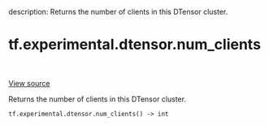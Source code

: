 description: Returns the number of clients in this DTensor cluster.

<div itemscope itemtype="http://developers.google.com/ReferenceObject">
<meta itemprop="name" content="tf.experimental.dtensor.num_clients" />
<meta itemprop="path" content="Stable" />
</div>

# tf.experimental.dtensor.num_clients

<!-- Insert buttons and diff -->

<table class="tfo-notebook-buttons tfo-api nocontent" align="left">

</table>

<a target="_blank" class="external" href="/code/stable/tensorflow/dtensor/python/api.py">View source</a>



Returns the number of clients in this DTensor cluster.

<pre class="devsite-click-to-copy prettyprint lang-py tfo-signature-link">
<code>tf.experimental.dtensor.num_clients() -> int
</code></pre>



<!-- Placeholder for "Used in" -->
